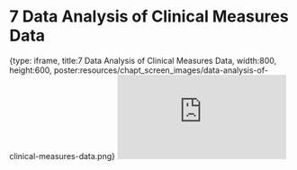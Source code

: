 # 7 Data Analysis of Clinical Measures Data
 
{type: iframe, title:7 Data Analysis of Clinical Measures Data, width:800, height:600, poster:resources/chapt_screen_images/data-analysis-of-clinical-measures-data.png}
![](https://hutchdatascience.org/Cancer_Clinical_Informatics/no_toc/data-analysis-of-clinical-measures-data.html)
 

 
